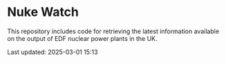 # Nuke Watch

This repository includes code for retrieving the latest information available on the output of EDF nuclear power plants in the UK.

Last updated: 2025-03-01 15:13